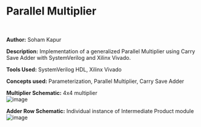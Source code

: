 # Parallel Multiplier
<br>

**Author:** Soham Kapur
<br>

**Description:** Implementation of a generalized Parallel Multiplier using Carry Save Adder with SystemVerilog and Xilinx Vivado. 
<br>

**Tools Used:** SystemVerilog HDL, Xilinx Vivado
<br>

**Concepts used:** Parameterization, Parallel Multiplier, Carry Save Adder
<br>

**Multiplier Schematic:** 4x4 multiplier
<br>
![image](https://github.com/user-attachments/assets/b64028a8-f875-4ddb-a9af-f5702b26bf18)
<br>

**Adder Row Schematic:** Individual instance of Intermediate Product module
<br>
![image](https://github.com/user-attachments/assets/71dfe993-168c-44d8-8bf0-0bca8460cf78)
